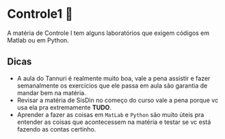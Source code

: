 # Controle1 🤖
A matéria de Controle I tem alguns laboratórios que exigem códigos em Matlab ou em Python.

## Dicas
- A aula do Tannuri é realmente muito boa, vale a pena assistir e fazer semanalmente os exercícios que ele passa em aula são garantia de mandar bem na matéria.
- Revisar a matéria de SisDin no começo do curso vale a pena porque vc usa ela pra extremamente **TUDO**.
- Aprender a fazer as coisas em ```MatLab``` e ```Python``` são muito úteis pra entender as coisas que acontecessem na matéria e testar se vc está fazendo as contas certinho.